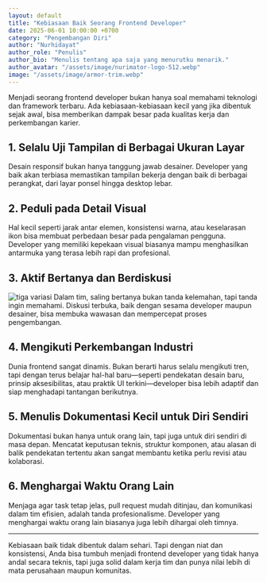 ```yaml
---
layout: default
title: "Kebiasaan Baik Seorang Frontend Developer"
date: 2025-06-01 10:00:00 +0700
category: "Pengembangan Diri"
author: "Nurhidayat"
author_role: "Penulis"
author_bio: "Menulis tentang apa saja yang menurutku menarik."
author_avatar: "/assets/image/nurimator-logo-512.webp"
image: "/assets/image/armor-trim.webp"
---
```


Menjadi seorang frontend developer bukan hanya soal memahami teknologi dan framework terbaru. Ada kebiasaan-kebiasaan kecil yang jika dibentuk sejak awal, bisa memberikan dampak besar pada kualitas kerja dan perkembangan karier.

## 1. Selalu Uji Tampilan di Berbagai Ukuran Layar

Desain responsif bukan hanya tanggung jawab desainer. Developer yang baik akan terbiasa memastikan tampilan bekerja dengan baik di berbagai perangkat, dari layar ponsel hingga desktop lebar.

## 2. Peduli pada Detail Visual

Hal kecil seperti jarak antar elemen, konsistensi warna, atau keselarasan ikon bisa membuat perbedaan besar pada pengalaman pengguna. Developer yang memiliki kepekaan visual biasanya mampu menghasilkan antarmuka yang terasa lebih rapi dan profesional.

## 3. Aktif Bertanya dan Berdiskusi

![tiga variasi](/assets/image/trivar.webp)
Dalam tim, saling bertanya bukan tanda kelemahan, tapi tanda ingin memahami. Diskusi terbuka, baik dengan sesama developer maupun desainer, bisa membuka wawasan dan mempercepat proses pengembangan.

## 4. Mengikuti Perkembangan Industri

Dunia frontend sangat dinamis. Bukan berarti harus selalu mengikuti tren, tapi dengan terus belajar hal-hal baru—seperti pendekatan desain baru, prinsip aksesibilitas, atau praktik UI terkini—developer bisa lebih adaptif dan siap menghadapi tantangan berikutnya.

## 5. Menulis Dokumentasi Kecil untuk Diri Sendiri

Dokumentasi bukan hanya untuk orang lain, tapi juga untuk diri sendiri di masa depan. Mencatat keputusan teknis, struktur komponen, atau alasan di balik pendekatan tertentu akan sangat membantu ketika perlu revisi atau kolaborasi.

## 6. Menghargai Waktu Orang Lain

Menjaga agar task tetap jelas, pull request mudah ditinjau, dan komunikasi dalam tim efisien, adalah tanda profesionalisme. Developer yang menghargai waktu orang lain biasanya juga lebih dihargai oleh timnya.

---

Kebiasaan baik tidak dibentuk dalam sehari. Tapi dengan niat dan konsistensi, Anda bisa tumbuh menjadi frontend developer yang tidak hanya andal secara teknis, tapi juga solid dalam kerja tim dan punya nilai lebih di mata perusahaan maupun komunitas.

